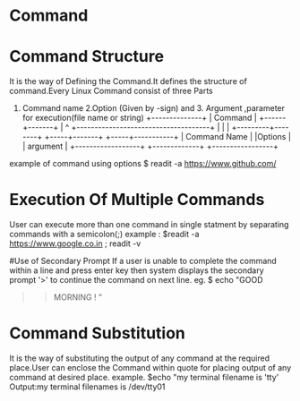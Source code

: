 
# Command
# Command Structure
It is the way of Defining the Command.It defines the structure of command.Every Linux Command consist of three Parts
1. Command name 2.Option (Given by -sign) and 3. Argument ,parameter for execution(file name or string)
 		      +--------------+
                      |   Command    |
                      +------+-------+
                             |
                             ^
          +-------------------------------------+
          |                  |                  |
+---------+--------+   +-----+-------+    +-----+-----------+
|  Command Name    |   |Options      |    |  argument       |
+------------------+   +-------------+    +-----------------+

example of command using  options 
$ readit -a https://www.github.com/

# Execution Of Multiple Commands
User can execute more than one command in single statment by separating commands with a semicolon(;)
example : $readit -a https://www.google.co.in ; readit -v


#Use of Secondary Prompt
If a user is unable to complete the command within a line and press enter key then system displays the secondary prompt '>' to continue the command on next line.
eg. $ echo "GOOD
 >>MORNING ! "

# Command Substitution
It is the way of substituting the output of any command at the required place.User can enclose the Command within quote for placing output of any command at desired place.
example.
$echo "my terminal filename is 'tty'
Output:my terminal filenames is /dev/tty01
